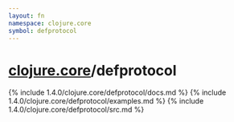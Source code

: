 ```yaml
---
layout: fn
namespace: clojure.core
symbol: defprotocol
---
```


# [clojure.core](../)/defprotocol

{% include 1.4.0/clojure.core/defprotocol/docs.md %}
{% include 1.4.0/clojure.core/defprotocol/examples.md %}
{% include 1.4.0/clojure.core/defprotocol/src.md %}

